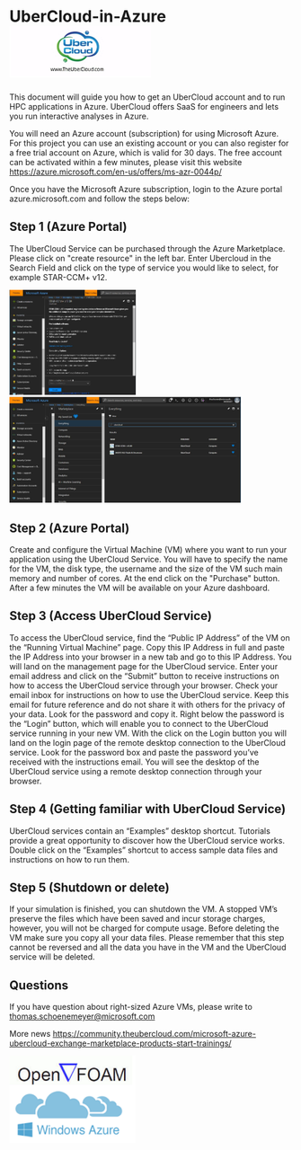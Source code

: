 # UberCloud-in-Azure <img src="https://github.com/schoenemeyer/UberCloud-in-Azure/blob/master/Ubercloud.jpg" width="252">
This document will guide you how to get an UberCloud account and to run HPC applications in Azure. UberCloud offers SaaS for engineers and lets you run interactive analyses in Azure. 

You will need an Azure account (subscription) for using Microsoft Azure. For this project you can use an existing account or you can also register for a free trial account on Azure, which is valid for 30 days. The free account can be activated within a few minutes, please visit this website https://azure.microsoft.com/en-us/offers/ms-azr-0044p/

Once you have the Microsoft Azure subscription, login to the Azure portal azure.microsoft.com and follow the steps below:

## Step 1 (Azure Portal)

The  UberCloud Service can be purchased through the Azure Marketplace. Please click on "create resource" in the left bar. Enter  Ubercloud in the Search Field and click on the type of service you would like to select, for example STAR-CCM+ v12.

 <img src="https://github.com/schoenemeyer/UberCloud-in-Azure/blob/master/ubercloudserv.JPG" width="225"> <img src="https://github.com/schoenemeyer/UberCloud-in-Azure/blob/master/ubercloudmp.JPG" width="412"> 


## Step 2 (Azure Portal)

Create and configure the Virtual Machine (VM)  where you want to run your application using the UberCloud Service. You will have to specify the name for the VM, the disk type, the username and the size of the VM such main memory and number of cores. At the end click on the "Purchase" button. After a few minutes the VM will be available on your Azure dashboard.

## Step 3 (Access UberCloud Service)

To access the UberCloud service, find the “Public IP Address” of the VM on the “Running Virtual Machine” page. Copy this IP Address in full and paste the IP Address into your browser in a new tab and go to this IP Address. You will land on the management page for the UberCloud service. Enter your email address and click on the “Submit” button to receive instructions on how to access the UberCloud service through your browser.
Check your email inbox for instructions on how to use the UberCloud service. Keep this email for future reference and do not share it with others for the privacy of your data. Look for the password and copy it. Right below the password is the “Login” button, which will enable you to connect to the UberCloud service running in your new VM.
With the click on the Login button you will land on the login page of the remote desktop connection to the UberCloud service. Look for the password box and paste the password you’ve received with the instructions email. You will see the desktop of the UberCloud service using a remote desktop connection through your browser.

## Step 4 (Getting familiar with UberCloud Service)

UberCloud services contain an “Examples” desktop shortcut. Tutorials provide a great opportunity to discover how the UberCloud service works. Double click on the “Examples” shortcut to access sample data files and instructions on how to run them.

## Step 5 (Shutdown or delete)

If your simulation is finished, you can shutdown the VM. A stopped VM’s preserve the files which have been saved and incur storage charges, however, you will not be charged for compute usage. Before deleting the VM make sure you copy all your data files. Please remember that this step cannot be reversed and all the data you have in the VM and the UberCloud service will be deleted.

## Questions
If you have question about right-sized Azure VMs, please write to 
thomas.schoenemeyer@microsoft.com

More news
https://community.theubercloud.com/microsoft-azure-ubercloud-exchange-marketplace-products-start-trainings/


<img src="https://github.com/schoenemeyer/UberCloud-in-Azure/blob/master/OpenFOAM-on-Azure.png" width="225">

